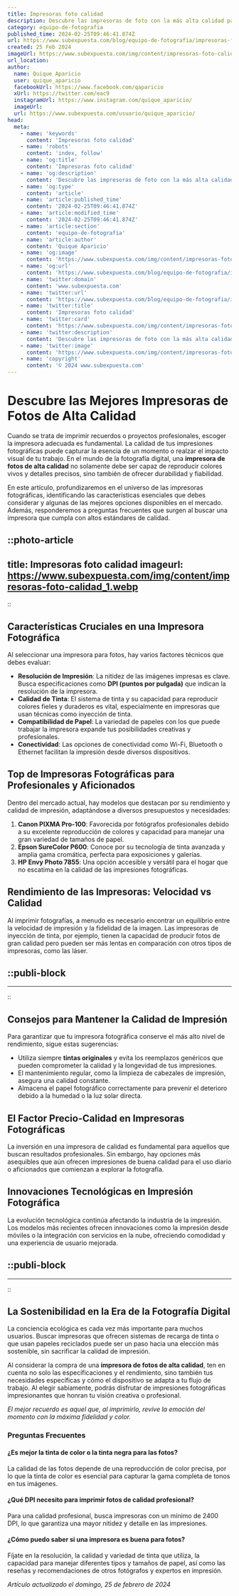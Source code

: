 ```yaml
---
title: Impresoras foto calidad
description: Descubre las impresoras de foto con la más alta calidad para capturar tus recuerdos con colores vivos y detalles nítidos. Solo lo mejor.
category: equipo-de-fotografia
published_time: 2024-02-25T09:46:41.874Z
url: https://www.subexpuesta.com/blog/equipo-de-fotografia/impresoras-foto-calidad
created: 25 Feb 2024
imageUrl: https://www.subexpuesta.com/img/content/impresoras-foto-calidad_1.webp
url_location:
author:
  name: Quique Aparicio
  user: quique_aparicio
  facebookUrl: https://www.facebook.com/qaparicio
  xUrl: https://twitter.com/eac9
  instagramUrl: https://www.instagram.com/quique_aparicio/
  imageUrl: 
  url: https://www.subexpuesta.com/usuario/quique_aparicio/
head:
  meta:
    - name: 'keywords'
      content: 'Impresoras foto calidad'
    - name: 'robots'
      content: 'index, follow'
    - name: 'og:title'
      content: 'Impresoras foto calidad'
    - name: 'og:description'
      content: 'Descubre las impresoras de foto con la más alta calidad para capturar tus recuerdos con colores vivos y detalles nítidos. Solo lo mejor.'
    - name: 'og:type'
      content: 'article'
    - name: 'article:published_time'
      content: '2024-02-25T09:46:41.874Z'
    - name: 'article:modified_time'
      content: '2024-02-25T09:46:41.874Z'
    - name: 'article:section'
      content: 'equipo-de-fotografia'
    - name: 'article:author'
      content: 'Quique Aparicio'
    - name: 'og:image'
      content: 'https://www.subexpuesta.com/img/content/impresoras-foto-calidad_1.webp'
    - name: 'og:url'
      content: 'https://www.subexpuesta.com/blog/equipo-de-fotografia/impresoras-foto-calidad'
    - name: 'twitter:domain'
      content: 'www.subexpuesta.com'
    - name: 'twitter:url'
      content: 'https://www.subexpuesta.com/blog/equipo-de-fotografia/impresoras-foto-calidad'
    - name: 'twitter:title'
      content: 'Impresoras foto calidad'
    - name: 'twitter:card'
      content: 'https://www.subexpuesta.com/img/content/impresoras-foto-calidad_1.webp'
    - name: 'twitter:description'
      content: 'Descubre las impresoras de foto con la más alta calidad para capturar tus recuerdos con colores vivos y detalles nítidos. Solo lo mejor.'
    - name: 'twitter:image'
      content: 'https://www.subexpuesta.com/img/content/impresoras-foto-calidad_1.webp'
    - name: 'copyright'
      content: '© 2024 www.subexpuesta.com'
---
```

# Descubre las Mejores Impresoras de Fotos de Alta Calidad

Cuando se trata de imprimir recuerdos o proyectos profesionales, escoger la impresora adecuada es fundamental. La calidad de tus impresiones fotográficas puede capturar la esencia de un momento o realzar el impacto visual de tu trabajo. En el mundo de la fotografía digital, una **impresora de fotos de alta calidad** no solamente debe ser capaz de reproducir colores vivos y detalles precisos, sino también de ofrecer durabilidad y fiabilidad.

En este artículo, profundizaremos en el universo de las impresoras fotográficas, identificando las características esenciales que debes considerar y algunas de las mejores opciones disponibles en el mercado. Además, responderemos a preguntas frecuentes que surgen al buscar una impresora que cumpla con altos estándares de calidad.


::photo-article
---
title: Impresoras foto calidad
imageurl: https://www.subexpuesta.com/img/content/impresoras-foto-calidad_1.webp
---
::


## Características Cruciales en una Impresora Fotográfica

Al seleccionar una impresora para fotos, hay varios factores técnicos que debes evaluar:

- **Resolución de Impresión**: La nitidez de las imágenes impresas es clave. Busca especificaciones como **DPI (puntos por pulgada)** que indican la resolución de la impresora.
- **Calidad de Tinta**: El sistema de tinta y su capacidad para reproducir colores fieles y duraderos es vital, especialmente en impresoras que usan técnicas como inyección de tinta.
- **Compatibilidad de Papel**: La variedad de papeles con los que puede trabajar la impresora expande tus posibilidades creativas y profesionales.
- **Conectividad**: Las opciones de conectividad como Wi-Fi, Bluetooth o Ethernet facilitan la impresión desde diversos dispositivos.

## Top de Impresoras Fotográficas para Profesionales y Aficionados

Dentro del mercado actual, hay modelos que destacan por su rendimiento y calidad de impresión, adaptándose a diversos presupuestos y necesidades:

1. **Canon PIXMA Pro-100**: Favorecida por fotógrafos profesionales debido a su excelente reproducción de colores y capacidad para manejar una gran variedad de tamaños de papel.
2. **Epson SureColor P600**: Conoce por su tecnología de tinta avanzada y amplia gama cromática, perfecta para exposiciones y galerías.
3. **HP Envy Photo 7855**: Una opción accesible y versátil para el hogar que no escatima en la calidad de las impresiones fotográficas.

## Rendimiento de las Impresoras: Velocidad vs Calidad

Al imprimir fotografías, a menudo es necesario encontrar un equilibrio entre la velocidad de impresión y la fidelidad de la imagen. Las impresoras de inyección de tinta, por ejemplo, tienen la capacidad de producir fotos de gran calidad pero pueden ser más lentas en comparación con otros tipos de impresoras, como las láser.


  ::publi-block
  ---
  ---
  ::
  
  
## Consejos para Mantener la Calidad de Impresión

Para garantizar que tu impresora fotográfica conserve el más alto nivel de rendimiento, sigue estas sugerencias:

- Utiliza siempre **tintas originales** y evita los reemplazos genéricos que pueden comprometer la calidad y la longevidad de tus impresiones.
- El mantenimiento regular, como la limpieza de cabezales de impresión, asegura una calidad constante.
- Almacena el papel fotográfico correctamente para prevenir el deterioro debido a la humedad o la luz solar directa.

## El Factor Precio-Calidad en Impresoras Fotográficas

La inversión en una impresora de calidad es fundamental para aquellos que buscan resultados profesionales. Sin embargo, hay opciones más asequibles que aún ofrecen impresiones de buena calidad para el uso diario o aficionados que comienzan a explorar la fotografía.

## Innovaciones Tecnológicas en Impresión Fotográfica

La evolución tecnológica continúa afectando la industria de la impresión. Los modelos más recientes ofrecen innovaciones como la impresión desde móviles o la integración con servicios en la nube, ofreciendo comodidad y una experiencia de usuario mejorada.


  ::publi-block
  ---
  ---
  ::
  
  
## La Sostenibilidad en la Era de la Fotografía Digital

La conciencia ecológica es cada vez más importante para muchos usuarios. Buscar impresoras que ofrecen sistemas de recarga de tinta o que usan papeles reciclados puede ser un paso hacia una elección más sostenible, sin sacrificar la calidad de impresión. 

Al considerar la compra de una **impresora de fotos de alta calidad**, ten en cuenta no solo las especificaciones y el rendimiento, sino también tus necesidades específicas y cómo el dispositivo se adapta a tu flujo de trabajo. Al elegir sabiamente, podrás disfrutar de impresiones fotográficas impresionantes que honran tu visión creativa o profesional.

*El mejor recuerdo es aquel que, al imprimirlo, revive la emoción del momento con la máxima fidelidad y color.*

### Preguntas Frecuentes

#### ¿Es mejor la tinta de color o la tinta negra para las fotos?
La calidad de las fotos depende de una reproducción de color precisa, por lo que la tinta de color es esencial para capturar la gama completa de tonos en tus imágenes.

#### ¿Qué DPI necesito para imprimir fotos de calidad profesional?
Para una calidad profesional, busca impresoras con un mínimo de 2400 DPI, lo que garantiza una mayor nitidez y detalle en las impresiones.

#### ¿Cómo puedo saber si una impresora es buena para fotos?
Fíjate en la resolución, la calidad y variedad de tinta que utiliza, la capacidad para manejar diferentes tipos y tamaños de papel, así como las reseñas y recomendaciones de otros fotógrafos y expertos en impresión.

_Artículo actualizado el domingo, 25 de febrero de 2024_